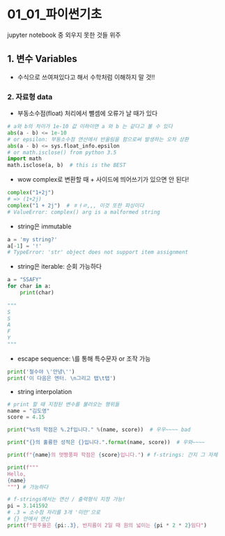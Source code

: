 # 01_01_파이썬기초

jupyter notebook 중 외우지 못한 것들 위주

## 1. 변수 Variables

* 수식으로 쓰여져있다고 해서 수학처럼 이해하지 말 것!!



### 2. 자료형 data

* 부동소수점(float) 처리에서 뺄셈에 오류가 날 때가 있다

```python
# a와 b의 차이가 1e-10 값 이하이면 a 와 b 는 같다고 볼 수 있다
abs(a - b) <= 1e-10
# or epsilon: 부동소수점 연산에서 반올림을 함으로써 발생하는 오차 상환
abs(a - b) <= sys.float_info.epsilon
# or math.isclose() from python 3.5
import math
math.isclose(a, b)  # this is the BEST
```



* wow complex로 변환할 때 + 사이드에 띄어쓰기가 있으면 안 된다!

```python
complex("1+2j")
# => (1+2j)
complex("1 + 2j")  # ㅎㅓㄹ,,, 이것 또한 파싱이다
# ValueError: complex() arg is a malformed string
```



* string은 immutable

```python
a = 'my string?'
a[-1] = '!'
# TypeError: 'str' object does not support item assignment
```



* string은 iterable: 순회 가능하다

```python
a = "SSAFY"
for char in a:
    print(char)
    
"""
S
S
A
F
Y
"""
```



* escape sequence: \를 통해 특수문자 or 조작 가능

```python
print('철수야 \'안녕\'')
print('이 다음은 엔터. \n그리고 탭\t탭')
```



* string interpolation

```python
# print 할 때 지정된 변수를 불러오는 행위들
name = "김도영"
score = 4.15

print("%s의 학점은 %.2f입니다." %(name, score))  # 우우~~~~ bad

print("{}의 훌륭한 성적은 {}입니다.".format(name, score))  # 우와~~~~

print(f"{name}의 멋짱풍파 학점은 {score}입니다.") # f-strings: 간지 그 자체

print(f"""
Hello,
{name}
""") # 가능하다

# f-strings에서는 연산 / 출력형식 지정 가능!
pi = 3.141592
# .3 = 소수점 자리를 3개 '미만'으로
# {} 안에서 연산
print(f"원주율은 {pi:.3}, 반지름이 2일 때 원의 넓이는 {pi * 2 * 2}임다")
```



